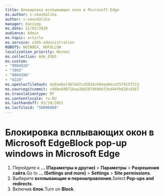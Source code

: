 ```yaml
---
title: Блокировка всплывающих окон в Microsoft Edge
ms.author: v-smandalika
author: v-smandalika
manager: dansimp
ms.date: 12/03/2020
audience: Admin
ms.topic: article
ms.service: o365-administration
ROBOTS: NOINDEX, NOFOLLOW
localization_priority: Normal
ms.collection: Adm_O365
ms.custom:
- "9004026"
- "7093"
- "9004596"
- "8220"
ms.openlocfilehash: da0a46efdb7dd7cd393dc69daddecaf5f915f513
ms.sourcegitcommit: c08bed4071baa3bb5879496df3ed44fb828c8367
ms.translationtype: MT
ms.contentlocale: ru-RU
ms.lasthandoff: 03/19/2021
ms.locfileid: "50896988"
---
```

# <a name="block-pop-up-windows-in-microsoft-edge"></a><span data-ttu-id="a84bf-102">Блокировка всплывающих окон в Microsoft Edge</span><span class="sxs-lookup"><span data-stu-id="a84bf-102">Block pop-up windows in Microsoft Edge</span></span>

1. <span data-ttu-id="a84bf-103">Перейдите к **... (Параметры и другие)**  >  **Параметры**  >  **Разрешения сайта**.</span><span class="sxs-lookup"><span data-stu-id="a84bf-103">Go to **... (Settings and more)** > **Settings** > **Site permissions**.</span></span>
2. <span data-ttu-id="a84bf-104">Выберите **всплывающие и перенаправления.**</span><span class="sxs-lookup"><span data-stu-id="a84bf-104">Select **Pop-ups and redirects**.</span></span>
3. <span data-ttu-id="a84bf-105">Включив **блок**.</span><span class="sxs-lookup"><span data-stu-id="a84bf-105">Turn on **Block**.</span></span>